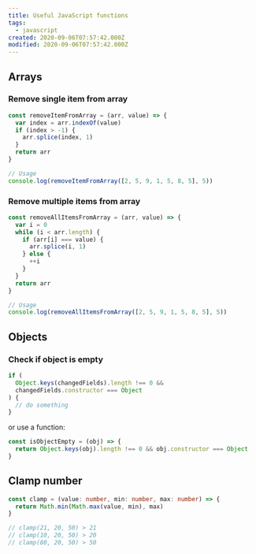 ```yaml
---
title: Useful JavaScript functions
tags:
  - javascript
created: 2020-09-06T07:57:42.000Z
modified: 2020-09-06T07:57:42.000Z
---
```


## Arrays

### Remove single item from array

```js
const removeItemFromArray = (arr, value) => {
  var index = arr.indexOf(value)
  if (index > -1) {
    arr.splice(index, 1)
  }
  return arr
}

// Usage
console.log(removeItemFromArray([2, 5, 9, 1, 5, 8, 5], 5))
```

### Remove multiple items from array

```js
const removeAllItemsFromArray = (arr, value) => {
  var i = 0
  while (i < arr.length) {
    if (arr[i] === value) {
      arr.splice(i, 1)
    } else {
      ++i
    }
  }
  return arr
}

// Usage
console.log(removeAllItemsFromArray([2, 5, 9, 1, 5, 8, 5], 5))
```

## Objects

### Check if object is empty

```js
if (
  Object.keys(changedFields).length !== 0 &&
  changedFields.constructor === Object
) {
  // do something
}
```

or use a function:

```js
const isObjectEmpty = (obj) => {
  return Object.keys(obj).length !== 0 && obj.constructor === Object
}
```

## Clamp number

```ts
const clamp = (value: number, min: number, max: number) => {
  return Math.min(Math.max(value, min), max)
}

// clamp(21, 20, 50) > 21
// clamp(10, 20, 50) > 20
// clamp(80, 20, 50) > 50
```
